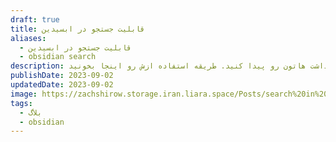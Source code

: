 ```yaml
---
draft: true
title: قابلیت جستجو در ابسیدین
aliases:
  - قابلیت جستجو در ابسیدین
  - obsidian search
description: ابسیدین یکی از بهترین ابزار های جستجو رو داره تا بتونید تر کمترین زمان یادداشت هاتون رو پیدا کنید. طریقه استفاده ازش رو اینجا بخونید.
publishDate: 2023-09-02
updatedDate: 2023-09-02
image: https://zachshirow.storage.iran.liara.space/Posts/search%20in%20obsidian.jpg
tags:
  - بلاگ
  - obsidian
---
```




